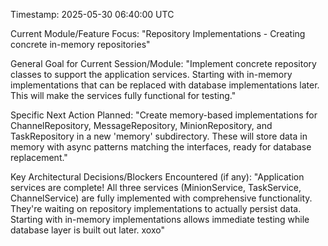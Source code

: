 Timestamp: 2025-05-30 06:40:00 UTC

Current Module/Feature Focus: "Repository Implementations - Creating concrete in-memory repositories"

General Goal for Current Session/Module: "Implement concrete repository classes to support the application services. Starting with in-memory implementations that can be replaced with database implementations later. This will make the services fully functional for testing."

Specific Next Action Planned: "Create memory-based implementations for ChannelRepository, MessageRepository, MinionRepository, and TaskRepository in a new 'memory' subdirectory. These will store data in memory with async patterns matching the interfaces, ready for database replacement."

Key Architectural Decisions/Blockers Encountered (if any): "Application services are complete! All three services (MinionService, TaskService, ChannelService) are fully implemented with comprehensive functionality. They're waiting on repository implementations to actually persist data. Starting with in-memory implementations allows immediate testing while database layer is built out later. xoxo"
